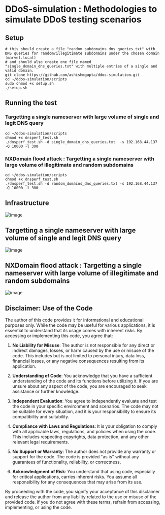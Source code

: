 # DDoS-simulation : Methodologies to simulate DDoS testing scenarios

## Setup 
```
# this should create a file "random_subdomains_dns_queries.txt" with DNS queries for random/illegitimate subdomains under the chosen domain (marvel.local)
# and should also create one file named "single_domain_dns_queries.txt" with multiple entries of a single and valid domain.
git clone https://github.com/ashishmgupta/ddos-simulation.git
cd ~/ddos-simulation/scripts
sudo chmod +x setup.sh
./setup.sh  
```
## Running the test
### Targetting a single nameserver with large volume of single and legit DNS query
```
cd ~/ddos-simulation/scripts
chmod +x dnsperf_test.sh 
./dnsperf_test.sh -d single_domain_dns_queries.txt  -s 192.168.44.137 -Q 10000 -l 300
```
### NXDomain flood attack : Targetting a single nameserver with large volume of illegitimate and random subdomains
```
cd ~/ddos-simulation/scripts
chmod +x dnsperf_test.sh 
./dnsperf_test.sh -d random_domains_dns_queries.txt -s 192.168.44.137 -Q 10000 -l 300
```

## Infrastructure
![image](https://github.com/ashishmgupta/ddos-simulation/assets/1037523/09d9d21e-1106-471b-b54c-7ef78429199c)

## Targetting a single nameserver with large volume of single and legit DNS query
![image](https://github.com/ashishmgupta/ddos-simulation/assets/1037523/67f3698e-cdab-4f0a-b8c1-11986b928912)

## NXDomain flood attack : Targetting a single nameserver with large volume of illegitimate and random subdomains
![image](https://github.com/ashishmgupta/ddos-simulation/assets/1037523/ee1a8022-00cc-4655-b83e-b2b2d1a87656)


## Disclaimer: Use of the Code

The author of this code provides it for informational and educational purposes only. While the code may be useful for various applications, it is essential to understand that its usage comes with inherent risks. By accessing or implementing this code, you agree that:

1. **No Liability for Misuse**: The author is not responsible for any direct or indirect damages, losses, or harm caused by the use or misuse of the code. This includes but is not limited to personal injury, data loss, financial losses, or any negative consequences resulting from its application.

2. **Understanding of Code**: You acknowledge that you have a sufficient understanding of the code and its functions before utilizing it. If you are unsure about any aspect of the code, you are encouraged to seek assistance or further knowledge.

3. **Independent Evaluation**: You agree to independently evaluate and test the code in your specific environment and scenarios. The code may not be suitable for every situation, and it is your responsibility to ensure its compatibility and suitability.

4. **Compliance with Laws and Regulations**: It is your obligation to comply with all applicable laws, regulations, and policies when using the code. This includes respecting copyrights, data protection, and any other relevant legal requirements.

5. **No Support or Warranty**: The author does not provide any warranty or support for the code. The code is provided "as is" without any guarantees of functionality, reliability, or correctness.

6. **Acknowledgment of Risk**: You understand that using code, especially for critical applications, carries inherent risks. You assume all responsibility for any consequences that may arise from its use.

By proceeding with the code, you signify your acceptance of this disclaimer and release the author from any liability related to the use or misuse of the provided code. If you do not agree with these terms, refrain from accessing, implementing, or using the code.
